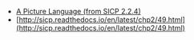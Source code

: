 - [A Picture Language (from SICP 2.2.4)](http://www.biwascheme.org/demo/pictlang.html)
- [http://sicp.readthedocs.io/en/latest/chp2/49.html](http://sicp.readthedocs.io/en/latest/chp2/49.html)